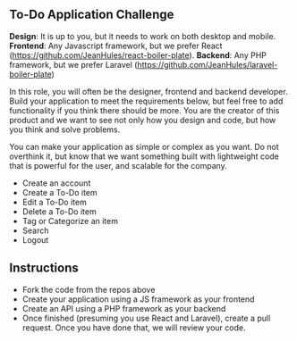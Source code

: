 ## To-Do Application Challenge

**Design**: It is up to you, but it needs to work on both desktop and mobile.
**Frontend**: Any Javascript framework, but we prefer React (https://github.com/JeanHules/react-boiler-plate).
**Backend**: Any PHP framework, but we prefer Laravel (https://github.com/JeanHules/laravel-boiler-plate)

In this role, you will often be the designer, frontend and backend developer. Build your application to meet the requirements below, but feel free to add functionality if you think there should be more. You are the creator of this product and we want to see not only how you design and code, but how you think and solve problems.

You can make your application as simple or complex as you want. Do not overthink it, but know that we want something built with lightweight code that is powerful for the user, and scalable for the company.

-   Create an account
-   Create a To-Do item
-   Edit a To-Do item
-   Delete a To-Do item
-   Tag or Categorize an item
-   Search
-   Logout

## Instructions

-   Fork the code from the repos above
-   Create your application using a JS framework as your frontend
-   Create an API using a PHP framework as your backend
-   Once finished (presuming you use React and Laravel), create a pull request. Once you have done that, we will review your code.
